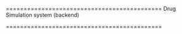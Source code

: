 ============================================
Drug Simulation system (backend)

============================================